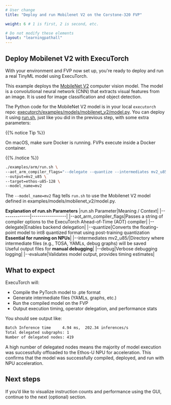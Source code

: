 ```yaml
---
# User change
title: "Deploy and run Mobilenet V2 on the Corstone-320 FVP"

weight: 6 # 1 is first, 2 is second, etc.

# Do not modify these elements
layout: "learningpathall"
---
```

## Deploy Mobilenet V2 with ExecuTorch

With your environment and FVP now set up, you're ready to deploy and run a real TinyML model using ExecuTorch.

This example deploys the [MobileNet V2](https://pytorch.org/hub/pytorch_vision_mobilenet_v2/) computer vision model. The model is a convolutional neural network (CNN) that extracts visual features from an image. It is used for image classification and object detection.

The Python code for the MobileNet V2 model is in your local `executorch` repo: [executorch/examples/models/mobilenet_v2/model.py](https://github.com/pytorch/executorch/blob/main/examples/models/mobilenet_v2/model.py). You can deploy it using [run.sh](https://github.com/pytorch/executorch/blob/main/examples/arm/run.sh), just like you did in the previous step, with some extra parameters:

{{% notice Tip %}}

On macOS, make sure Docker is running. FVPs execute inside a Docker container.

{{% /notice %}}

```bash
./examples/arm/run.sh \
--aot_arm_compiler_flags="--delegate --quantize --intermediates mv2_u85/ --debug --evaluate" \
--output=mv2_u85 \
--target=ethos-u85-128 \
--model_name=mv2
```

The `--model_name=mv2` flag tells `run.sh` to use the Mobilenet V2 model defined in examples/models/mobilenet_v2/model.py.

**Explanation of run.sh Parameters**
|run.sh Parameter|Meaning / Context|
|--------------|-----------------|
|--aot_arm_compiler_flags|Passes a string of compiler options to the ExecuTorch Ahead-of-Time (AOT) compiler|
|--delegate|Enables backend delegation|
|--quantize|Converts the floating-point model to int8 quantized format using post-training quantization<br>**Essential for running on NPUs**|
|--intermediates mv2_u85/|Directory where intermediate files (e.g., TOSA, YAMLs, debug graphs) will be saved<br>Useful output files for **manual debugging**|
|--debug|Verbose debugging logging|
|--evaluate|Validates model output, provides timing estimates|

## What to expect

ExecuTorch will:

- Compile the PyTorch model to .pte format
- Generate intermediate files (YAMLs, graphs, etc.)
- Run the compiled model on the FVP
- Output execution timing, operator delegation, and performance stats

You should see output like:

```bash
Batch Inference time     4.94 ms,  202.34 inferences/s
Total delegated subgraphs: 1
Number of delegated nodes: 419
```

A high number of delegated nodes means the majority of model execution was successfully offloaded to the Ethos-U NPU for acceleration. This confirms that the model was successfully compiled, deployed, and run with NPU acceleration.

## Next steps
If you’d like to visualize instruction counts and performance using the GUI, continue to the next (optional) section.
